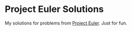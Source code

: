 # Project Euler Solutions

My solutions for problems from [Project Euler](https://projecteuler.net).  Just for fun.
